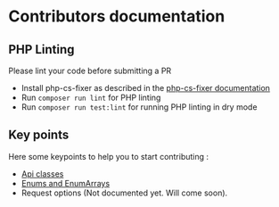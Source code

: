 # Contributors documentation

## PHP Linting

Please lint your code before submitting a PR

* Install php-cs-fixer as described in the [php-cs-fixer documentation](https://github.com/FriendsOfPHP/PHP-CS-Fixer/blob/master/README.md)
* Run `composer run lint` for PHP linting
* Run `composer run test:lint` for running PHP linting in dry mode

## Key points

Here some keypoints to help you to start contributing :

* [Api classes](api_classes.md)
* [Enums and EnumArrays](enums.md)
* Request options (Not documented yet. Will come soon).











